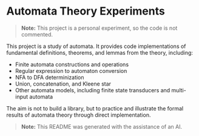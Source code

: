 # Automata Theory Experiments
> **Note:** This project is a personal experiment, so the code is not commented.

This project is a study of automata. It provides code implementations of fundamental definitions, theorems, and lemmas from the theory, including:

- Finite automata constructions and operations
- Regular expression to automaton conversion
- NFA to DFA determinization
- Union, concatenation, and Kleene star
- Other automata models, including finite state transducers and multi-input automata
  
The aim is not to build a library, but to practice and illustrate the formal results of automata theory through direct implementation.

> **Note:** This README was generated with the assistance of an AI.
